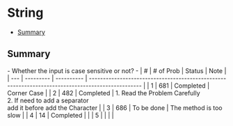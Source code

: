 # String
- [Summary](#summary)

<h2 id = "summary">Summary</h2>
- Whether the input is case sensitive or not?
- 
| #   | # of Prob | Status     | Note                                                                                              |
| --- | --------- | ---------- | ------------------------------------------------------------------------------------------------- |
| 1   | 681       | Completed  | Corner Case                                                                                       |
| 2   | 482       | Completed  | 1. Read the Problem Carefully<br>2. If need to add a separator<br>add it before add the Character |
| 3   | 686       | To be done | The method is too slow                                                                            |
| 4   | 14        | Completed  |                                                                                                   |
| 5   |           |            |                                                                                                   |
